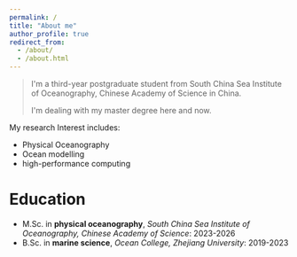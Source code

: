 ```yaml
---
permalink: /
title: "About me"
author_profile: true
redirect_from: 
  - /about/
  - /about.html
---
```

> I'm a third-year postgraduate student from South China Sea Institute of Oceanography, Chinese Academy of Science in China.
>
> I'm dealing with my master degree here and now.

My research Interest includes:

- Physical Oceanography
- Ocean modelling
- high-performance computing

# Education

- M.Sc. in **physical oceanography**, *South China Sea Institute of Oceanography, Chinese Academy of Science*: 2023-2026
- B.Sc. in **marine science**, *Ocean College, Zhejiang University*: 2019-2023
